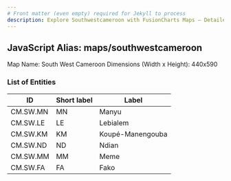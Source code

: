 ```yaml
---
# Front matter (even empty) required for Jekyll to process
description: Explore Southwestcameroon with FusionCharts Maps – Detailed features for seamless integration. Try now & enhance your data visualization today! 
---
```


## JavaScript Alias: maps/southwestcameroon

Map Name: South West Cameroon
Dimensions (Width x Height): 440x590

### List of Entities

ID | Short label | Label
---|---|---|
CM.SW.MN|MN|Manyu
CM.SW.LE|LE|Lebialem
CM.SW.KM|KM|Koupé-Manengouba
CM.SW.ND|ND|Ndian
CM.SW.MM|MM|Meme
CM.SW.FA|FA|Fako